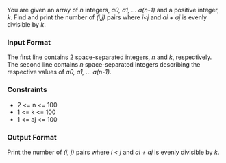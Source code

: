 You are given an array of *n* integers, *a0, a1, ... a(n-1)* and a positive integer, *k*. Find and print the number of *(i,j)* pairs where *i<j* and *ai + aj* is evenly divisible by *k*.

### Input Format

The first line contains 2 space-separated integers, *n* and *k*, respectively. 
The second line contains *n* space-separated integers describing the respective values of *a0, a1, ... a(n-1)*.

### Constraints

* 2 <= n <= 100
* 1 <= k <= 100
* 1 <= aj <= 100

### Output Format

Print the number of *(i, j)* pairs where *i < j* and *ai + aj* is evenly divisible by *k*.
